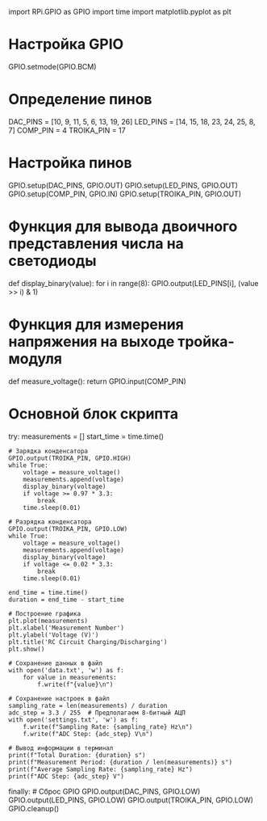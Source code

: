 import RPi.GPIO as GPIO
import time
import matplotlib.pyplot as plt

# Настройка GPIO
GPIO.setmode(GPIO.BCM)

# Определение пинов
DAC_PINS = [10, 9, 11, 5, 6, 13, 19, 26]
LED_PINS = [14, 15, 18, 23, 24, 25, 8, 7]
COMP_PIN = 4
TROIKA_PIN = 17

# Настройка пинов
GPIO.setup(DAC_PINS, GPIO.OUT)
GPIO.setup(LED_PINS, GPIO.OUT)
GPIO.setup(COMP_PIN, GPIO.IN)
GPIO.setup(TROIKA_PIN, GPIO.OUT)

# Функция для вывода двоичного представления числа на светодиоды
def display_binary(value):
    for i in range(8):
        GPIO.output(LED_PINS[i], (value >> i) & 1)

# Функция для измерения напряжения на выходе тройка-модуля
def measure_voltage():
    return GPIO.input(COMP_PIN)

# Основной блок скрипта
try:
    measurements = []
    start_time = time.time()

    # Зарядка конденсатора
    GPIO.output(TROIKA_PIN, GPIO.HIGH)
    while True:
        voltage = measure_voltage()
        measurements.append(voltage)
        display_binary(voltage)
        if voltage >= 0.97 * 3.3:
            break
        time.sleep(0.01)

    # Разрядка конденсатора
    GPIO.output(TROIKA_PIN, GPIO.LOW)
    while True:
        voltage = measure_voltage()
        measurements.append(voltage)
        display_binary(voltage)
        if voltage <= 0.02 * 3.3:
            break
        time.sleep(0.01)

    end_time = time.time()
    duration = end_time - start_time

    # Построение графика
    plt.plot(measurements)
    plt.xlabel('Measurement Number')
    plt.ylabel('Voltage (V)')
    plt.title('RC Circuit Charging/Discharging')
    plt.show()

    # Сохранение данных в файл
    with open('data.txt', 'w') as f:
        for value in measurements:
            f.write(f"{value}\n")

    # Сохранение настроек в файл
    sampling_rate = len(measurements) / duration
    adc_step = 3.3 / 255  # Предполагаем 8-битный АЦП
    with open('settings.txt', 'w') as f:
        f.write(f"Sampling Rate: {sampling_rate} Hz\n")
        f.write(f"ADC Step: {adc_step} V\n")

    # Вывод информации в терминал
    print(f"Total Duration: {duration} s")
    print(f"Measurement Period: {duration / len(measurements)} s")
    print(f"Average Sampling Rate: {sampling_rate} Hz")
    print(f"ADC Step: {adc_step} V")

finally:
    # Сброс GPIO
    GPIO.output(DAC_PINS, GPIO.LOW)
    GPIO.output(LED_PINS, GPIO.LOW)
    GPIO.output(TROIKA_PIN, GPIO.LOW)
    GPIO.cleanup()
